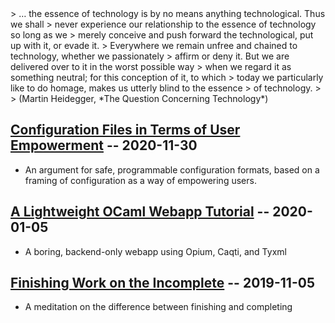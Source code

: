 <div class="expose">
> … the essence of technology is by no means anything technological. Thus we shall
> never experience our relationship to the essence of technology so long as we
> merely conceive and push forward the technological, put up with it, or evade it.
> Everywhere we remain unfree and chained to technology, whether we passionately
> affirm or deny it. But we are delivered over to it in the worst possible way
> when we regard it as something neutral; for this conception of it, to which
> today we particularly like to do homage, makes us utterly blind to the essence
> of technology.
>
> (Martin Heidegger, *The Question Concerning Technology*)

## [Configuration Files in Terms of User Empowerment][3] -- 2020-11-30

- An argument for safe, programmable configuration formats, based on a framing
  of configuration as a way of empowering users.

## [A Lightweight OCaml Webapp Tutorial][2] -- 2020-01-05

- A boring, backend-only webapp using Opium, Caqti, and Tyxml

## [Finishing Work on the Incomplete][1] -- 2019-11-05

- A meditation on the difference between finishing and completing

[3]: https://informal.systems/2020/10/28/configuration-file-formats/
[2]: https://shonfeder.gitlab.io/ocaml_webapp/
[1]: https://shonfeder.github.io/themata/finishing-the-incomplete.html

</div>

